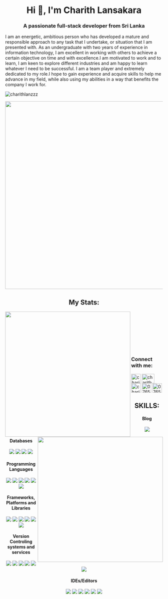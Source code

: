 
<h1 align="center">Hi 👋, I'm Charith Lansakara</h1>
<h3 align="center">A passionate full-stack developer from Sri Lanka</h3>
<p float="center"> 
  
  I am an energetic, ambitious person who has developed a mature and responsible approach to any task that I undertake, or situation that I am presented with. As an undergraduate with two years of experience in information technology, I am excellent in working with others to achieve a certain objective on time and with excellence.I am motivated to work and to learn, I am keen to explore different industries and am happy to learn whatever I need to be successful. I am a team player and extremely dedicated to my role.I hope to gain experience and acquire skills to help me advance in my field, while also using my abilities in a way that benefits the company I work for. 

</p>
<p align="left"> <img src="https://komarev.com/ghpvc/?username=charithlanzzz&label=Profile%20views&color=0e75b6&style=flat" alt="charithlanzzz" /> </p>
<p float="center"> 
<img align="center" width=600px src="https://i.pinimg.com/originals/fa/7b/4b/fa7b4bdc3b2f73e749e5c2c646d4ae13.gif">
  </p>
<h2 align='center'>My Stats:</h2>

[<img align="left" src = "https://git-readme-stats-kt8sghnlx-dulshan-perera.vercel.app/api?username=charithlanzzz&&count_private=true&show_icons=true&theme=dark" width="400px"/>](git-readme-stats-lake.vercel.app)

[<img align="right" src = "http://github-readme-streak-stats.herokuapp.com?user=charithlanzzz&theme=dark&date_format=M%20j%5B%2C%20Y%5D" width="400px"/>](https://git.io/streak-stats)

<br/><br/><br/><br/><br/><br/><br/>
<h3 align="left">Connect with me:</h3>
<p align="left">
<a href="https://linkedin.com/in/charith-lansakara-2b5730221" target="blank"><img align="center" src="https://raw.githubusercontent.com/rahuldkjain/github-profile-readme-generator/master/src/images/icons/Social/linked-in-alt.svg" alt="charith-lansakara-2b5730221" height="30" width="30" /></a>
<a href="https://fb.com/charith.lansakara.5" target="blank"><img align="center" src="https://raw.githubusercontent.com/rahuldkjain/github-profile-readme-generator/master/src/images/icons/Social/facebook.svg" alt="charith.lansakara.5" height="30" width="40" /></a>
<a href="https://www.youtube.com/channel/UCTFY0COrrI2S8M3MF2zMcXA" target="blank"><img align="center" src="https://cdn-icons-png.flaticon.com/128/187/187210.png" alt="charith-lansakara-2b5730221" height="30" width="30" /></a>
<a href="#" target="blank"><img align="center" src="https://cdn-icons.flaticon.com/png/128/2504/premium/2504957.png?token=exp=1653774520~hmac=b77c7e0838ad9471faeb1c8469ac4e70" alt="0765615116" height="30" width="30" /></a>  
<a href="#" target="blank"><img align="center" src="https://cdn-icons.flaticon.com/png/128/2504/premium/2504941.png?token=exp=1653774676~hmac=bb3f1f6723d4b3808a1cc840758f64fb" alt="0765615116" height="30" width="30" /></a>  
  
</p>



<h2 align='center'>SKILLS:</h2>






<h4 align='center'>Blog</h4>
<p align='center'>
  <img src=https://img.shields.io/badge/Medium-12100E?style=for-the-badge&logo=medium&logoColor=white />
</p>
  
  
  
<h4 align='center'>Databases</h4>

<p align='center'>
  <img src=https://img.shields.io/badge/MariaDB-003545?style=for-the-badge&logo=mariadb&logoColor=white/>
  <img src=https://img.shields.io/badge/MongoDB-%234ea94b.svg?style=for-the-badge&logo=mongodb&logoColor=white />
  <img src=https://img.shields.io/badge/mysql-%2300f.svg?style=for-the-badge&logo=mysql&logoColor=white />
  <img src=https://img.shields.io/badge/sqlite-%2307405e.svg?style=for-the-badge&logo=sqlite&logoColor=white />
</p>
  
<h4 align='center'>Programming Languages</h4>
<p align='center'>
  <img src=https://img.shields.io/badge/c-%2300599C.svg?style=for-the-badge&logo=c&logoColor=white />
  <img src=https://img.shields.io/badge/c++-%2300599C.svg?style=for-the-badge&logo=c%2B%2B&logoColor=white />
  <img src=https://img.shields.io/badge/html5-%23E34F26.svg?style=for-the-badge&logo=html5&logoColor=white />
  <img src=https://img.shields.io/badge/java-%23ED8B00.svg?style=for-the-badge&logo=java&logoColor=white />
  <img src=https://img.shields.io/badge/javascript-%23323330.svg?style=for-the-badge&logo=javascript&logoColor=%23F7DF1E />
  <img src=https://img.shields.io/badge/php-%23777BB4.svg?style=for-the-badge&logo=php&logoColor=white />
</p>

<h4 align='center'>Frameworks, Platforms and Libraries</h4>

<p align='center'>
  <img src=https://img.shields.io/badge/laravel-%23FF2D20.svg?style=for-the-badge&logo=laravel&logoColor=white />
  <img src=https://img.shields.io/badge/bootstrap-%23563D7C.svg?style=for-the-badge&logo=bootstrap&logoColor=white />
  <img src=https://img.shields.io/badge/express.js-%23404d59.svg?style=for-the-badge&logo=express&logoColor=%2361DAFB />
  <img src=https://img.shields.io/badge/jquery-%230769AD.svg?style=for-the-badge&logo=jquery&logoColor=white />
  <img src=https://img.shields.io/badge/react-%2320232a.svg?style=for-the-badge&logo=react&logoColor=%2361DAFB />
  <img src=https://img.shields.io/badge/node.js-6DA55F?style=for-the-badge&logo=node.js&logoColor=white />
</p>

<h4 align='center'>Version Controling systems and services</h4>

<p align='center'>
  <img src=https://img.shields.io/badge/Postman-FF6C37?style=for-the-badge&logo=postman&logoColor=white/>
  <img src=https://img.shields.io/badge/git-%23F05033.svg?style=for-the-badge&logo=git&logoColor=white/>
  <img src=https://img.shields.io/badge/github-%23121011.svg?style=for-the-badge&logo=github&logoColor=white/>
  <img src=https://img.shields.io/badge/gitlab-%23181717.svg?style=for-the-badge&logo=gitlab&logoColor=white/>
  <img src=https://img.shields.io/badge/Visual%20Studio%20Code-0078d7.svg?style=for-the-badge&logo=visual-studio-code&logoColor=white/>
  <img src=https://img.shields.io/badge/Visual%20Studio-5C2D91.svg?style=for-the-badge&logo=visual-studio&logoColor=white/>
</p>

<h4 align='center'>IDEs/Editors</h4>

<p align='center'>
  <img src=https://img.shields.io/badge/Android%20Studio-3DDC84.svg?style=for-the-badge&logo=android-studio&logoColor=white/>
  <img src=https://img.shields.io/badge/Eclipse-FE7A16.svg?style=for-the-badge&logo=Eclipse&logoColor=white/>
  <img src=https://img.shields.io/badge/phpstorm-143?style=for-the-badge&logo=phpstorm&logoColor=black&color=black&labelColor=darkorchid/>
  <img src=https://img.shields.io/badge/Replit-DD1200?style=for-the-badge&logo=Replit&logoColor=white/>
  <img src=https://img.shields.io/badge/Visual%20Studio%20Code-0078d7.svg?style=for-the-badge&logo=visual-studio-code&logoColor=white/>
  <img src=https://img.shields.io/badge/Visual%20Studio-5C2D91.svg?style=for-the-badge&logo=visual-studio&logoColor=white/>
</p>


